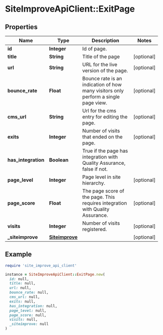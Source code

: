 # SiteImproveApiClient::ExitPage

## Properties

| Name | Type | Description | Notes |
| ---- | ---- | ----------- | ----- |
| **id** | **Integer** | Id of page. |  |
| **title** | **String** | Title of the page | [optional] |
| **url** | **String** | URL for the live version of the page. | [optional] |
| **bounce_rate** | **Float** | Bounce rate is an indication of how many visitors only perform a single page view. | [optional] |
| **cms_url** | **String** | Url for the cms entry for editing the page. | [optional] |
| **exits** | **Integer** | Number of visits that ended on the page. | [optional] |
| **has_integration** | **Boolean** | True if the page has integration with Quality Assurance, false if not. |  |
| **page_level** | **Integer** | Page level in site hierarchy. | [optional] |
| **page_score** | **Float** | The page score of the page. This requires integration with Quality Assurance. | [optional] |
| **visits** | **Integer** | Number of visits registered. | [optional] |
| **_siteimprove** | [**Siteimprove**](Siteimprove.md) |  | [optional] |

## Example

```ruby
require 'site_improve_api_client'

instance = SiteImproveApiClient::ExitPage.new(
  id: null,
  title: null,
  url: null,
  bounce_rate: null,
  cms_url: null,
  exits: null,
  has_integration: null,
  page_level: null,
  page_score: null,
  visits: null,
  _siteimprove: null
)
```

